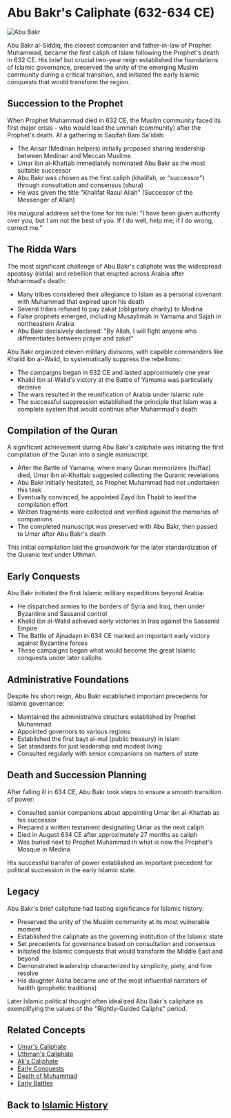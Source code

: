 # Abu Bakr's Caliphate (632-634 CE)

![Abu Bakr](../../images/abu_bakr.jpg)

Abu Bakr al-Siddiq, the closest companion and father-in-law of Prophet Muhammad, became the first caliph of Islam following the Prophet's death in 632 CE. His brief but crucial two-year reign established the foundations of Islamic governance, preserved the unity of the emerging Muslim community during a critical transition, and initiated the early Islamic conquests that would transform the region.

## Succession to the Prophet

When Prophet Muhammad died in 632 CE, the Muslim community faced its first major crisis - who would lead the ummah (community) after the Prophet's death. At a gathering in Saqifah Bani Sa'idah:

- The Ansar (Medinan helpers) initially proposed sharing leadership between Medinan and Meccan Muslims
- Umar ibn al-Khattab immediately nominated Abu Bakr as the most suitable successor
- Abu Bakr was chosen as the first caliph (khalifah, or "successor") through consultation and consensus (shura)
- He was given the title "Khalifat Rasul Allah" (Successor of the Messenger of Allah)

His inaugural address set the tone for his rule: "I have been given authority over you, but I am not the best of you. If I do well, help me; if I do wrong, correct me."

## The Ridda Wars

The most significant challenge of Abu Bakr's caliphate was the widespread apostasy (ridda) and rebellion that erupted across Arabia after Muhammad's death:

- Many tribes considered their allegiance to Islam as a personal covenant with Muhammad that expired upon his death
- Several tribes refused to pay zakat (obligatory charity) to Medina
- False prophets emerged, including Musaylimah in Yamama and Sajah in northeastern Arabia
- Abu Bakr decisively declared: "By Allah, I will fight anyone who differentiates between prayer and zakat"

Abu Bakr organized eleven military divisions, with capable commanders like Khalid ibn al-Walid, to systematically suppress the rebellions:

- The campaigns began in 632 CE and lasted approximately one year
- Khalid ibn al-Walid's victory at the Battle of Yamama was particularly decisive
- The wars resulted in the reunification of Arabia under Islamic rule
- The successful suppression established the principle that Islam was a complete system that would continue after Muhammad's death

## Compilation of the Quran

A significant achievement during Abu Bakr's caliphate was initiating the first compilation of the Quran into a single manuscript:

- After the Battle of Yamama, where many Quran memorizers (huffaz) died, Umar ibn al-Khattab suggested collecting the Quranic revelations
- Abu Bakr initially hesitated, as Prophet Muhammad had not undertaken this task
- Eventually convinced, he appointed Zayd ibn Thabit to lead the compilation effort
- Written fragments were collected and verified against the memories of companions
- The completed manuscript was preserved with Abu Bakr, then passed to Umar after Abu Bakr's death

This initial compilation laid the groundwork for the later standardization of the Quranic text under Uthman.

## Early Conquests

Abu Bakr initiated the first Islamic military expeditions beyond Arabia:

- He dispatched armies to the borders of Syria and Iraq, then under Byzantine and Sassanid control
- Khalid ibn al-Walid achieved early victories in Iraq against the Sassanid Empire
- The Battle of Ajnadayn in 634 CE marked an important early victory against Byzantine forces
- These campaigns began what would become the great Islamic conquests under later caliphs

## Administrative Foundations

Despite his short reign, Abu Bakr established important precedents for Islamic governance:

- Maintained the administrative structure established by Prophet Muhammad
- Appointed governors to various regions
- Established the first bayt al-mal (public treasury) in Islam
- Set standards for just leadership and modest living
- Consulted regularly with senior companions on matters of state

## Death and Succession Planning

After falling ill in 634 CE, Abu Bakr took steps to ensure a smooth transition of power:

- Consulted senior companions about appointing Umar ibn al-Khattab as his successor
- Prepared a written testament designating Umar as the next caliph
- Died in August 634 CE after approximately 27 months as caliph
- Was buried next to Prophet Muhammad in what is now the Prophet's Mosque in Medina

His successful transfer of power established an important precedent for political succession in the early Islamic state.

## Legacy

Abu Bakr's brief caliphate had lasting significance for Islamic history:

- Preserved the unity of the Muslim community at its most vulnerable moment
- Established the caliphate as the governing institution of the Islamic state
- Set precedents for governance based on consultation and consensus
- Initiated the Islamic conquests that would transform the Middle East and beyond
- Demonstrated leadership characterized by simplicity, piety, and firm resolve
- His daughter Aisha became one of the most influential narrators of hadith (prophetic traditions)

Later Islamic political thought often idealized Abu Bakr's caliphate as exemplifying the values of the "Rightly-Guided Caliphs" period.

## Related Concepts
- [Umar's Caliphate](./umar_caliphate.md)
- [Uthman's Caliphate](./uthman_caliphate.md)
- [Ali's Caliphate](./ali_caliphate.md)
- [Early Conquests](./early_conquests.md)
- [Death of Muhammad](./muhammad_death.md)
- [Early Battles](./early_battles.md)

## Back to [Islamic History](./README.md)
